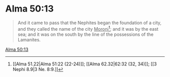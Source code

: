 # Alma 50:13

> And it came to pass that the Nephites began the foundation of a city, and they called the name of the city <u>Moroni</u>[^a]; and it was by the east sea; and it was on the south by the line of the possessions of the Lamanites.

[Alma 50:13](https://www.churchofjesuschrist.org/study/scriptures/bofm/alma/50?lang=eng&id=p13#p13)


[^a]: [[Alma 51.22|Alma 51:22 (22-24)]]; [[Alma 62.32|62:32 (32, 34)]]; [[3 Nephi 8.9|3 Ne. 8:9.]]
